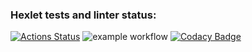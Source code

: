 ### Hexlet tests and linter status:
[![Actions Status](https://github.com/k0damaDEV/java-project-lvl3/workflows/hexlet-check/badge.svg)](https://github.com/k0damaDEV/java-project-lvl3/actions)
![example workflow](https://github.com/k0damaDEV/java-project-lvl3/actions/workflows/github-actions-demo.yml/badge.svg)
[![Codacy Badge](https://app.codacy.com/project/badge/Grade/469a5d14ffa54eb1bef5adcaae88ec00)](https://www.codacy.com/gh/k0damaDEV/java-project-lvl3/dashboard?utm_source=github.com&amp;utm_medium=referral&amp;utm_content=k0damaDEV/java-project-lvl3&amp;utm_campaign=Badge_Grade)
